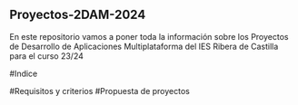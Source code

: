 ## Proyectos-2DAM-2024
En este repositorio vamos a poner toda la información sobre los Proyectos de Desarrollo de Aplicaciones Multiplataforma del IES Ribera de Castilla para el curso 23/24

#Indice

#Requisitos y criterios
#Propuesta de proyectos
